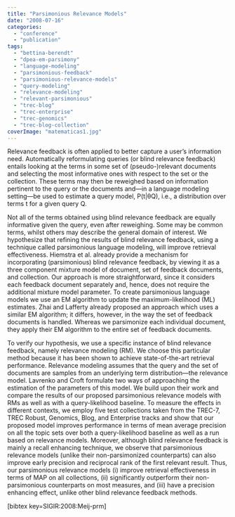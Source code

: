```yaml
---
title: "Parsimonious Relevance Models"
date: "2008-07-16"
categories: 
  - "conference"
  - "publication"
tags: 
  - "bettina-berendt"
  - "dpea-em-parsimony"
  - "language-modeling"
  - "parsimonious-feedback"
  - "parsimonious-relevance-models"
  - "query-modeling"
  - "relevance-modeling"
  - "relevant-parsimonious"
  - "trec-blog"
  - "trec-enterprise"
  - "trec-genomics"
  - "trec-blog-collection"
coverImage: "matematicas1.jpg"
---
```


Relevance feedback is often applied to better capture a user’s information need. Automatically reformulating queries (or blind relevance feedback) entails looking at the terms in some set of (pseudo-)relevant documents and selecting the most informative ones with respect to the set or the collection. These terms may then be reweighed based on information pertinent to the query or the documents and—in a language modeling setting—be used to estimate a query model, P(t|θQ), i.e., a distribution over terms t for a given query Q.

Not all of the terms obtained using blind relevance feedback are equally informative given the query, even after reweighing. Some may be common terms, whilst others may describe the general domain of interest. We hypothesize that refining the results of blind relevance feedback, using a technique called parsimonious language modeling, will improve retrieval effectiveness. Hiemstra et al. already provide a mechanism for incorporating (parsimonious) blind relevance feedback, by viewing it as a three component mixture model of document, set of feedback documents, and collection. Our approach is more straightforward, since it considers each feedback document separately and, hence, does not require the additional mixture model parameter. To create parsimonious language models we use an EM algorithm to update the maximum-likelihood (ML) estimates. Zhai and Lafferty already proposed an approach which uses a similar EM algorithm; it differs, however, in the way the set of feedback documents is handled. Whereas we parsimonize each individual document, they apply their EM algorithm to the entire set of feedback documents.

To verify our hypothesis, we use a specific instance of blind relevance feedback, namely relevance modeling (RM). We choose this particular method because it has been shown to achieve state-of-the-art retrieval performance. Relevance modeling assumes that the query and the set of documents are samples from an underlying term distribution—the relevance model. Lavrenko and Croft formulate two ways of approaching the estimation of the parameters of this model. We build upon their work and compare the results of our proposed parsimonious relevance models with RMs as well as with a query-likelihood baseline. To measure the effects in different contexts, we employ five test collections taken from the TREC-7, TREC Robust, Genomics, Blog, and Enterprise tracks and show that our proposed model improves performance in terms of mean average precision on all the topic sets over both a query-likelihood baseline as well as a run based on relevance models. Moreover, although blind relevance feedback is mainly a recall enhancing technique, we observe that parsimonious relevance models (unlike their non-parsimonized counterparts) can also improve early precision and reciprocal rank of the first relevant result. Thus, our parsimonious relevance models (i) improve retrieval effectiveness in terms of MAP on all collections, (ii) significantly outperform their non-parsimonious counterparts on most measures, and (iii) have a precision enhancing effect, unlike other blind relevance feedback methods.

\[bibtex key=SIGIR:2008:Meij-prm\]
